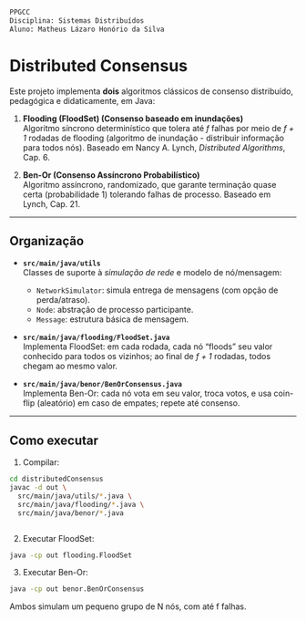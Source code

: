 ```txt
PPGCC
Disciplina: Sistemas Distribuídos
Aluno: Matheus Lázaro Honório da Silva
```

# Distributed Consensus

Este projeto implementa **dois** algoritmos clássicos de consenso distribuído, pedagógica e didaticamente, em Java:

1. **Flooding (FloodSet) (Consenso baseado em inundações)**  
   Algoritmo síncrono determinístico que tolera até *f* falhas por meio de *f + 1* rodadas de flooding (algoritmo de inundação - distribuir informação para todos nós). Baseado em Nancy A. Lynch, _Distributed Algorithms_, Cap. 6.

2. **Ben-Or (Consenso Assíncrono Probabilístico)**  
   Algoritmo assíncrono, randomizado, que garante terminação quase certa (probabilidade 1) tolerando falhas de processo. Baseado em Lynch, Cap. 21.

---

## Organização

- **`src/main/java/utils`**  
  Classes de suporte à *simulação de rede* e modelo de nó/mensagem:
  - `NetworkSimulator`: simula entrega de mensagens (com opção de perda/atraso).
  - `Node`: abstração de processo participante.
  - `Message`: estrutura básica de mensagem.

- **`src/main/java/flooding/FloodSet.java`**  
  Implementa FloodSet: em cada rodada, cada nó “floods” seu valor conhecido para todos os vizinhos; ao final de *f + 1* rodadas, todos chegam ao mesmo valor.

- **`src/main/java/benor/BenOrConsensus.java`**  
  Implementa Ben-Or: cada nó vota em seu valor, troca votos, e usa coin-flip (aleatório) em caso de empates; repete até consenso.

---

## Como executar

1. Compilar:
```bash
cd distributedConsensus
javac -d out \
  src/main/java/utils/*.java \
  src/main/java/flooding/*.java \
  src/main/java/benor/*.java



```

2. Executar FloodSet:
```bash
java -cp out flooding.FloodSet
```

3. Executar Ben-Or:
```bash
java -cp out benor.BenOrConsensus
```


Ambos simulam um pequeno grupo de N nós, com até f falhas.